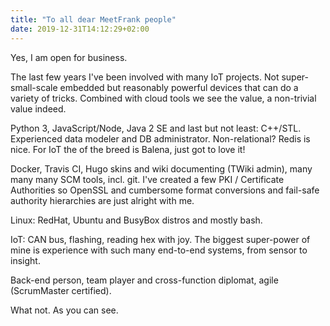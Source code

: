 ```yaml
---
title: "To all dear MeetFrank people"
date: 2019-12-31T14:12:29+02:00
---
```


Yes, I am open for business.

The last few years I've been involved with many IoT projects. Not super-small-scale embedded but reasonably powerful devices that can do a variety of tricks. Combined with cloud tools we see the value, a non-trivial value indeed.

Python 3, JavaScript/Node, Java 2 SE and last but not least: C++/STL. Experienced data modeler and DB administrator. Non-relational? Redis is nice. For IoT the of the breed is Balena, just got to love it!

Docker, Travis CI, Hugo skins and wiki documenting (TWiki admin), many many many SCM tools, incl. git. I've created a few PKI / Certificate Authorities so OpenSSL and cumbersome format conversions and fail-safe authority hierarchies are just alright with me. 

Linux: RedHat, Ubuntu and BusyBox distros and mostly bash.

IoT: CAN bus, flashing, reading hex with joy. The biggest super-power of mine is experience with such many end-to-end systems, from sensor to insight.

Back-end person, team player and cross-function diplomat, agile (ScrumMaster certified).

What not. As you can see.






